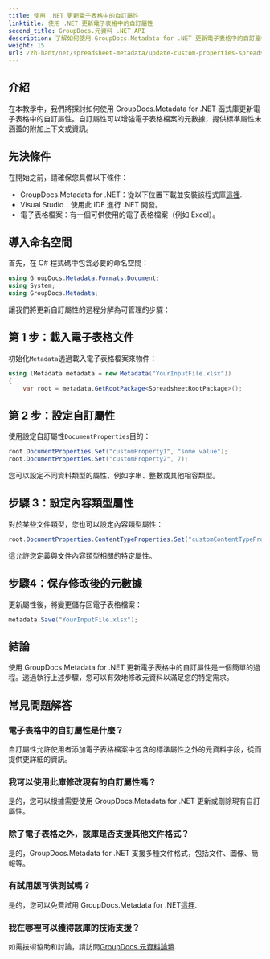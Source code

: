```yaml
---
title: 使用 .NET 更新電子表格中的自訂屬性
linktitle: 使用 .NET 更新電子表格中的自訂屬性
second_title: GroupDocs.元資料 .NET API
description: 了解如何使用 GroupDocs.Metadata for .NET 更新電子表格中的自訂屬性。本教學有效增強您的元資料管理技能。
weight: 15
url: /zh-hant/net/spreadsheet-metadata/update-custom-properties-spreadsheets/
---
```

## 介紹
在本教學中，我們將探討如何使用 GroupDocs.Metadata for .NET 函式庫更新電子表格中的自訂屬性。自訂屬性可以增強電子表格檔案的元數據，提供標準屬性未涵蓋的附加上下文或資訊。
## 先決條件
在開始之前，請確保您具備以下條件：
- GroupDocs.Metadata for .NET：從以下位置下載並安裝該程式庫[這裡](https://releases.groupdocs.com/metadata/net/).
- Visual Studio：使用此 IDE 進行 .NET 開發。
- 電子表格檔案：有一個可供使用的電子表格檔案（例如 Excel）。

## 導入命名空間
首先，在 C# 程式碼中包含必要的命名空間：
```csharp
using GroupDocs.Metadata.Formats.Document;
using System;
using GroupDocs.Metadata;
```

讓我們將更新自訂屬性的過程分解為可管理的步驟：
## 第 1 步：載入電子表格文件
初始化`Metadata`透過載入電子表格檔案來物件：
```csharp
using (Metadata metadata = new Metadata("YourInputFile.xlsx"))
{
    var root = metadata.GetRootPackage<SpreadsheetRootPackage>();
```
## 第 2 步：設定自訂屬性
使用設定自訂屬性`DocumentProperties`目的：
```csharp
root.DocumentProperties.Set("customProperty1", "some value");
root.DocumentProperties.Set("customProperty2", 7);
```
您可以設定不同資料類型的屬性，例如字串、整數或其他相容類型。
## 步驟 3：設定內容類型屬性
對於某些文件類型，您也可以設定內容類型屬性：
```csharp
root.DocumentProperties.ContentTypeProperties.Set("customContentTypeProperty", "custom value");
```
這允許您定義與文件內容類型相關的特定屬性。
## 步驟4：保存修改後的元數據
更新屬性後，將變更儲存回電子表格檔案：
```csharp
metadata.Save("YourInputFile.xlsx");
```

## 結論
使用 GroupDocs.Metadata for .NET 更新電子表格中的自訂屬性是一個簡單的過程。透過執行上述步驟，您可以有效地修改元資料以滿足您的特定需求。

## 常見問題解答
### 電子表格中的自訂屬性是什麼？
自訂屬性允許使用者添加電子表格檔案中包含的標準屬性之外的元資料字段，從而提供更詳細的資訊。
### 我可以使用此庫修改現有的自訂屬性嗎？
是的，您可以根據需要使用 GroupDocs.Metadata for .NET 更新或刪除現有自訂屬性。
### 除了電子表格之外，該庫是否支援其他文件格式？
是的，GroupDocs.Metadata for .NET 支援多種文件格式，包括文件、圖像、簡報等。
### 有試用版可供測試嗎？
是的，您可以免費試用 GroupDocs.Metadata for .NET[這裡](https://releases.groupdocs.com/).
### 我在哪裡可以獲得該庫的技術支援？
如需技術協助和討論，請訪問[GroupDocs.元資料論壇](https://forum.groupdocs.com/c/metadata/14).